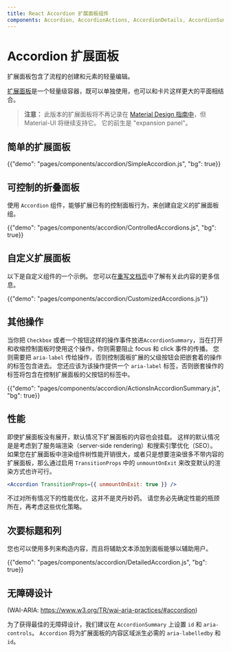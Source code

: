 ```yaml
---
title: React Accordion 扩展面板组件
components: Accordion, AccordionActions, AccordionDetails, AccordionSummary
---
```


# Accordion 扩展面板

<p class="description">扩展面板包含了流程的创建和元素的轻量编辑。</p>

[扩展面板](https://material.io/archive/guidelines/components/accordion.html)是一个轻量级容器，既可以单独使用，也可以和卡片这样更大的平面相结合。

> **注意：** 此版本的扩展面板将不再记录在 [Material Design 指南中](https://material.io/)，但 Material-UI 将继续支持它。 它的前生是 "expansion panel"。

## 简单的扩展面板

{{"demo": "pages/components/accordion/SimpleAccordion.js", "bg": true}}

## 可控制的折叠面板

使用 `Accordion` 组件，能够扩展已有的控制面板行为，来创建自定义的扩展面板组。

{{"demo": "pages/components/accordion/ControlledAccordions.js", "bg": true}}

## 自定义扩展面板

以下是自定义组件的一个示例。 您可以在[重写文档页](/customization/components/)中了解有关此内容的更多信息。

{{"demo": "pages/components/accordion/CustomizedAccordions.js"}}

## 其他操作

当你把 `Checkbox` 或者一个按钮这样的操作事件放进`AccordionSummary`，当在打开和收缩控制面板时使用这个操作，你则需要阻止 focus 和 click 事件的传播。 您则需要把 `aria-label` 传给操作，否则控制面板扩展的父级按钮会把嵌套着的操作的标签包含进去。 您还应该为该操作提供一个 `aria-label` 标签，否则嵌套操作的标签将包含在控制扩展面板的父按钮的标签中。

{{"demo": "pages/components/accordion/ActionsInAccordionSummary.js", "bg": true}}

## 性能

即使扩展面板没有展开，默认情况下扩展面板的内容也会挂载。 这样的默认情况是是考虑到了服务端渲染（server-side rendering）和搜索引擎优化（SEO）。 如果您在扩展面板中渲染组件树性能开销很大，或者只是想要渲染很多不带内容的扩展面板，那么通过启用 `TransitionProps` 中的 `unmountOnExit` 来改变默认的渲染方式也许可行。

```jsx
<Accordion TransitionProps={{ unmountOnExit: true }} />
```

不过对所有情况下的性能优化，这并不是灵丹妙药。 请您务必先确定性能的瓶颈所在，再考虑这些优化策略。

## 次要标题和列

您也可以使用多列来构造内容，而且将辅助文本添加到面板能够以辅助用户。

{{"demo": "pages/components/accordion/DetailedAccordion.js", "bg": true}}

## 无障碍设计

(WAI-ARIA: https://www.w3.org/TR/wai-aria-practices/#accordion)

为了获得最佳的无障碍设计，我们建议在 `AccordionSummary` 上设置 `id` 和 `aria-controls`。 `Accordion` 将为扩展面板的内容区域派生必需的 `aria-labelledby` 和 `id`。
